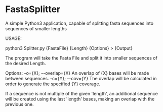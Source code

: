 # FastaSplitter
A simple Python3 application, capable of splitting fasta sequences into sequences of smaller lengths

USAGE: 

python3 Splitter.py {FastaFile} {Length} {Options} > {Output}

The program will take the Fasta File and split it into smaller sequences of the desired Length. 

Options:
  -o={X}; --overlap={X}   An overlap of {X} bases will be made between sequences.
  -c={Y}; --cov={Y}       The overlap will be calculated in order to generate the specified {Y} coverage.

If a sequence is not multiple of the given 'length', an additional sequence will be created using the last
'length' bases, making an overlap with the previous one.



